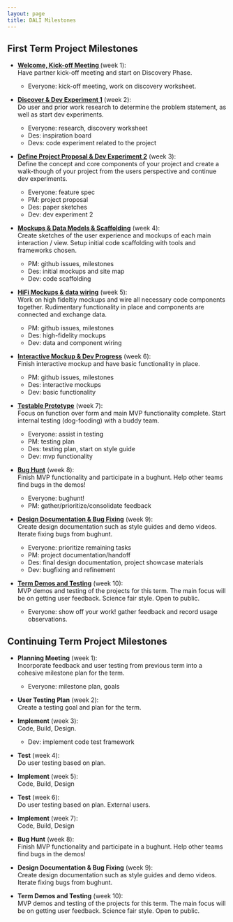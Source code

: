```yaml
---
layout: page
title: DALI Milestones
---
```



## First Term Project Milestones

* **[Welcome, Kick-off Meeting ](week1)** (week 1):<br>
  Have partner kick-off meeting and start on Discovery Phase.
  * Everyone: kick-off meeting, work on discovery worksheet.

* **[Discover & Dev Experiment 1](week2)** (week 2):<br>
  Do user and prior work research to determine the problem statement, as well as start dev experiments.
  * Everyone: research, discovery worksheet
  * Des: inspiration board
  * Devs: code experiment related to the project

* **[Define Project Proposal & Dev Experiment 2](week3)** (week 3):<br>
  Define the concept and core components of your project and create a walk-though of your project from the users perspective and continue dev experiments.
  * Everyone: feature spec
  * PM:  project proposal
  * Des: paper sketches
  * Dev: dev experiment 2

* **[Mockups & Data Models & Scaffolding](week4)** (week 4):<br>
  Create sketches of the user experience and mockups of each main interaction / view. Setup initial code scaffolding with tools and frameworks chosen.
  * PM: github issues, milestones
  * Des: initial mockups and site map
  * Dev: code scaffolding

* **[HiFi Mockups & data wiring](week5)** (week 5):<br>
  Work on high fideltiy mockups and wire all necessary code components together. Rudimentary functionality in place and  components are connected and exchange data.
  * PM: github issues, milestones
  * Des: high-fidelity mockups
  * Dev: data and component wiring

* **[Interactive Mockup & Dev Progress](week6)** (week 6):<br>
  Finish interactive mockup and have basic functionality in place.
  * PM: github issues, milestones
  * Des: interactive mockups
  * Dev: basic functionality

* **[Testable Prototype](week7)** (week 7):<br>
  Focus on function over form and main MVP functionality complete. Start internal testing (dog-fooding) with a buddy team.
  * Everyone: assist in testing
  * PM: testing plan
  * Des: testing plan, start on style guide
  * Dev: mvp functionality

* **[Bug Hunt](week8)** (week 8):<br>
  Finish MVP functionality and participate in a bughunt. Help other teams find bugs in the demos!
  * Everyone: bughunt!
  * PM: gather/prioritize/consolidate feedback

* **[Design Documentation & Bug Fixing](week9)** (week 9):<br>
  Create design documentation such as style guides and demo videos.  Iterate fixing bugs from bughunt.
  * Everyone: prioritize remaining tasks
  * PM: project documentation/handoff
  * Des: final design documentation, project showcase materials
  * Dev: bugfixing and refinement

* **[Term Demos and Testing](week10)** (week 10):<br>
  MVP demos and testing of the projects for this term. The main focus will be on getting user feedback. Science fair style. Open to public.
  * Everyone: show off your work! gather feedback and record usage observations.


## Continuing Term Project Milestones

* **Planning Meeting** (week 1):<br>
  Incorporate feedback and user testing from previous term into a cohesive milestone plan for the term.
  * Everyone: milestone plan, goals

* **User Testing Plan** (week 2):<br>
  Create a testing goal and plan for the term.

* **Implement** (week 3):<br>
  Code, Build, Design.
  * Dev: implement code test framework

* **Test** (week 4):<br>
  Do user testing based on plan.

* **Implement** (week 5):<br>
  Code, Build, Design

* **Test** (week 6):<br>
  Do user testing based on plan. External users.

* **Implement** (week 7):<br>
  Code, Build, Design

* **Bug Hunt** (week 8):<br>
  Finish MVP functionality and participate in a bughunt. Help other teams find bugs in the demos!

* **Design Documentation & Bug Fixing** (week 9):<br>
  Create design documentation such as style guides and demo videos.  Iterate fixing bugs from bughunt.

* **Term Demos and Testing** (week 10):<br>
  MVP demos and testing of the projects for this term. The main focus will be on getting user feedback. Science fair style. Open to public.
